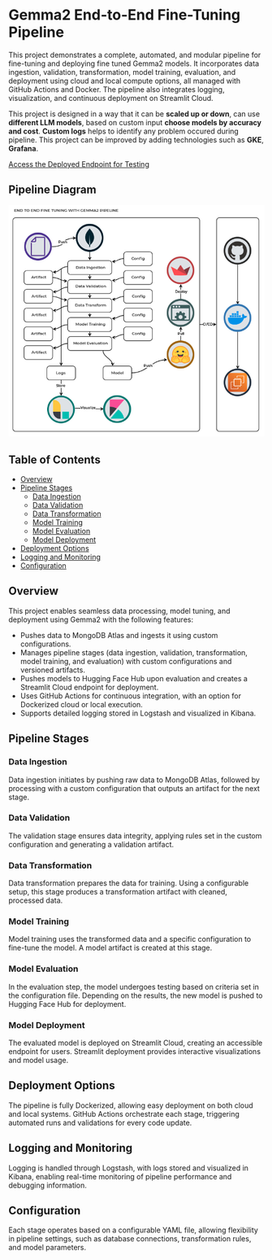 # Gemma2 End-to-End Fine-Tuning Pipeline

This project demonstrates a complete, automated, and modular pipeline for fine-tuning and deploying fine tuned Gemma2 models. It incorporates data ingestion, validation, transformation, model training, evaluation, and deployment using cloud and local compute options, all managed with GitHub Actions and Docker. The pipeline also integrates logging, visualization, and continuous deployment on Streamlit Cloud.

This project is designed in a way that it can be **scaled up or down**, can use **different LLM models**, based on custom input **choose models by accuracy and cost**. **Custom logs** helps to identify any problem occured during pipeline. This project can be improved by adding technologies such as **GKE**, **Grafana**.

[Access the Deployed Endpoint for Testing](https://end-to-end-finetuning-gemma2-4kklzfzqtdpjuw2gmtcjapp.streamlit.app/)

## Pipeline Diagram
![alt text](https://github.com/OnurAsimIlhan/end-to-end-finetuning-gemma2/blob/main/diagram.png)

## Table of Contents
- [Overview](#overview)
- [Pipeline Stages](#pipeline-stages)
  - [Data Ingestion](#data-ingestion)
  - [Data Validation](#data-validation)
  - [Data Transformation](#data-transformation)
  - [Model Training](#model-training)
  - [Model Evaluation](#model-evaluation)
  - [Model Deployment](#model-deployment)
- [Deployment Options](#deployment-options)
- [Logging and Monitoring](#logging-and-monitoring)
- [Configuration](#configuration)

## Overview
This project enables seamless data processing, model tuning, and deployment using Gemma2 with the following features:
- Pushes data to MongoDB Atlas and ingests it using custom configurations.
- Manages pipeline stages (data ingestion, validation, transformation, model training, and evaluation) with custom configurations and versioned artifacts.
- Pushes models to Hugging Face Hub upon evaluation and creates a Streamlit Cloud endpoint for deployment.
- Uses GitHub Actions for continuous integration, with an option for Dockerized cloud or local execution.
- Supports detailed logging stored in Logstash and visualized in Kibana.

## Pipeline Stages

### Data Ingestion
Data ingestion initiates by pushing raw data to MongoDB Atlas, followed by processing with a custom configuration that outputs an artifact for the next stage.

### Data Validation
The validation stage ensures data integrity, applying rules set in the custom configuration and generating a validation artifact.

### Data Transformation
Data transformation prepares the data for training. Using a configurable setup, this stage produces a transformation artifact with cleaned, processed data.

### Model Training
Model training uses the transformed data and a specific configuration to fine-tune the model. A model artifact is created at this stage.

### Model Evaluation
In the evaluation step, the model undergoes testing based on criteria set in the configuration file. Depending on the results, the new model is pushed to Hugging Face Hub for deployment.

### Model Deployment
The evaluated model is deployed on Streamlit Cloud, creating an accessible endpoint for users. Streamlit deployment provides interactive visualizations and model usage.

## Deployment Options
The pipeline is fully Dockerized, allowing easy deployment on both cloud and local systems. GitHub Actions orchestrate each stage, triggering automated runs and validations for every code update.

## Logging and Monitoring
Logging is handled through Logstash, with logs stored and visualized in Kibana, enabling real-time monitoring of pipeline performance and debugging information.

## Configuration
Each stage operates based on a configurable YAML file, allowing flexibility in pipeline settings, such as database connections, transformation rules, and model parameters. 
